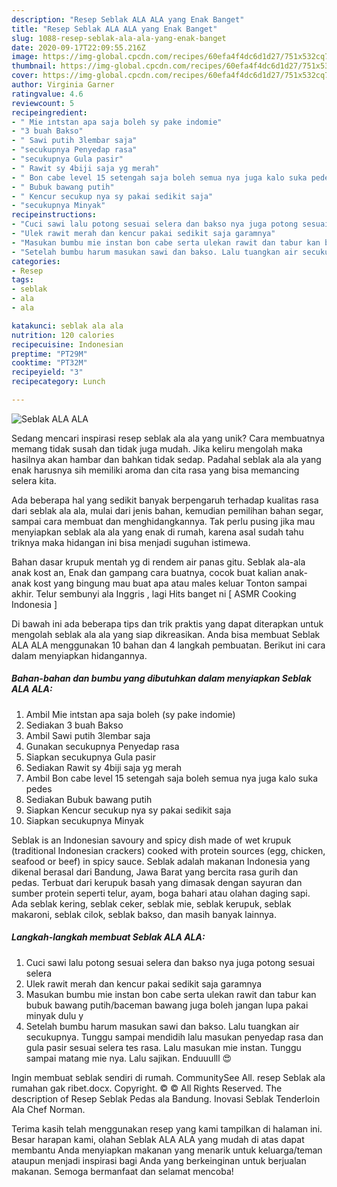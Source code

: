 ```yaml
---
description: "Resep Seblak ALA ALA yang Enak Banget"
title: "Resep Seblak ALA ALA yang Enak Banget"
slug: 1088-resep-seblak-ala-ala-yang-enak-banget
date: 2020-09-17T22:09:55.216Z
image: https://img-global.cpcdn.com/recipes/60efa4f4dc6d1d27/751x532cq70/seblak-ala-ala-foto-resep-utama.jpg
thumbnail: https://img-global.cpcdn.com/recipes/60efa4f4dc6d1d27/751x532cq70/seblak-ala-ala-foto-resep-utama.jpg
cover: https://img-global.cpcdn.com/recipes/60efa4f4dc6d1d27/751x532cq70/seblak-ala-ala-foto-resep-utama.jpg
author: Virginia Garner
ratingvalue: 4.6
reviewcount: 5
recipeingredient:
- " Mie intstan apa saja boleh sy pake indomie"
- "3 buah Bakso"
- " Sawi putih 3lembar saja"
- "secukupnya Penyedap rasa"
- "secukupnya Gula pasir"
- " Rawit sy 4biji saja yg merah"
- " Bon cabe level 15 setengah saja boleh semua nya juga kalo suka pedes"
- " Bubuk bawang putih"
- " Kencur secukup nya sy pakai sedikit saja"
- "secukupnya Minyak"
recipeinstructions:
- "Cuci sawi lalu potong sesuai selera dan bakso nya juga potong sesuai selera"
- "Ulek rawit merah dan kencur pakai sedikit saja garamnya"
- "Masukan bumbu mie instan bon cabe serta ulekan rawit dan tabur kan bubuk bawang putih/baceman bawang juga boleh jangan lupa pakai minyak dulu y"
- "Setelah bumbu harum masukan sawi dan bakso. Lalu tuangkan air secukupnya. Tunggu sampai mendidih lalu masukan penyedap rasa dan gula pasir sesuai selera tes rasa. Lalu masukan mie instan. Tunggu sampai matang mie nya. Lalu sajikan. Enduuulll 😍"
categories:
- Resep
tags:
- seblak
- ala
- ala

katakunci: seblak ala ala 
nutrition: 120 calories
recipecuisine: Indonesian
preptime: "PT29M"
cooktime: "PT32M"
recipeyield: "3"
recipecategory: Lunch

---
```



![Seblak ALA ALA](https://img-global.cpcdn.com/recipes/60efa4f4dc6d1d27/751x532cq70/seblak-ala-ala-foto-resep-utama.jpg)

Sedang mencari inspirasi resep seblak ala ala yang unik? Cara membuatnya memang tidak susah dan tidak juga mudah. Jika keliru mengolah maka hasilnya akan hambar dan bahkan tidak sedap. Padahal seblak ala ala yang enak harusnya sih memiliki aroma dan cita rasa yang bisa memancing selera kita.

Ada beberapa hal yang sedikit banyak berpengaruh terhadap kualitas rasa dari seblak ala ala, mulai dari jenis bahan, kemudian pemilihan bahan segar, sampai cara membuat dan menghidangkannya. Tak perlu pusing jika mau menyiapkan seblak ala ala yang enak di rumah, karena asal sudah tahu triknya maka hidangan ini bisa menjadi suguhan istimewa.

Bahan dasar krupuk mentah yg di rendem air panas gitu. Seblak ala-ala anak kost an, Enak dan gampang cara buatnya, cocok buat kalian anak-anak kost yang bingung mau buat apa atau males keluar Tonton sampai akhir. Telur sembunyi ala Inggris , lagi Hits banget ni [ ASMR Cooking Indonesia ]


Di bawah ini ada beberapa tips dan trik praktis yang dapat diterapkan untuk mengolah seblak ala ala yang siap dikreasikan. Anda bisa membuat Seblak ALA ALA menggunakan 10 bahan dan 4 langkah pembuatan. Berikut ini cara dalam menyiapkan hidangannya.

<!--inarticleads1-->

##### Bahan-bahan dan bumbu yang dibutuhkan dalam menyiapkan Seblak ALA ALA:

1. Ambil  Mie intstan apa saja boleh (sy pake indomie)
1. Sediakan 3 buah Bakso
1. Ambil  Sawi putih 3lembar saja
1. Gunakan secukupnya Penyedap rasa
1. Siapkan secukupnya Gula pasir
1. Sediakan  Rawit sy 4biji saja yg merah
1. Ambil  Bon cabe level 15 setengah saja boleh semua nya juga kalo suka pedes
1. Sediakan  Bubuk bawang putih
1. Siapkan  Kencur secukup nya sy pakai sedikit saja
1. Siapkan secukupnya Minyak


Seblak is an Indonesian savoury and spicy dish made of wet krupuk (traditional Indonesian crackers) cooked with protein sources (egg, chicken, seafood or beef) in spicy sauce. Seblak adalah makanan Indonesia yang dikenal berasal dari Bandung, Jawa Barat yang bercita rasa gurih dan pedas. Terbuat dari kerupuk basah yang dimasak dengan sayuran dan sumber protein seperti telur, ayam, boga bahari atau olahan daging sapi. Ada seblak kering, seblak ceker, seblak mie, seblak kerupuk, seblak makaroni, seblak cilok, seblak bakso, dan masih banyak lainnya. 

<!--inarticleads2-->

##### Langkah-langkah membuat Seblak ALA ALA:

1. Cuci sawi lalu potong sesuai selera dan bakso nya juga potong sesuai selera
1. Ulek rawit merah dan kencur pakai sedikit saja garamnya
1. Masukan bumbu mie instan bon cabe serta ulekan rawit dan tabur kan bubuk bawang putih/baceman bawang juga boleh jangan lupa pakai minyak dulu y
1. Setelah bumbu harum masukan sawi dan bakso. Lalu tuangkan air secukupnya. Tunggu sampai mendidih lalu masukan penyedap rasa dan gula pasir sesuai selera tes rasa. Lalu masukan mie instan. Tunggu sampai matang mie nya. Lalu sajikan. Enduuulll 😍


Ingin membuat seblak sendiri di rumah. CommunitySee All. resep Seblak ala rumahan gak ribet.docx. Copyright. © © All Rights Reserved. The description of Resep Seblak Pedas ala Bandung. Inovasi Seblak Tenderloin Ala Chef Norman. 

Terima kasih telah menggunakan resep yang kami tampilkan di halaman ini. Besar harapan kami, olahan Seblak ALA ALA yang mudah di atas dapat membantu Anda menyiapkan makanan yang menarik untuk keluarga/teman ataupun menjadi inspirasi bagi Anda yang berkeinginan untuk berjualan makanan. Semoga bermanfaat dan selamat mencoba!
